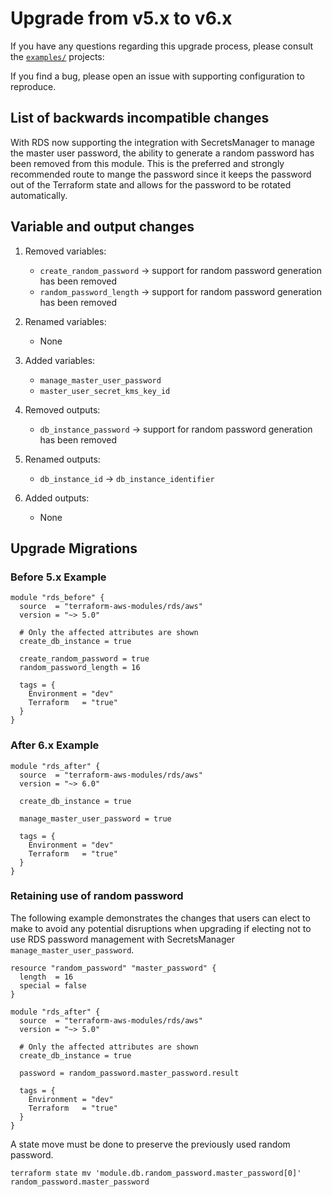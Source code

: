 # Upgrade from v5.x to v6.x

If you have any questions regarding this upgrade process, please consult the [`examples/`](https://github.com/terraform-aws-modules/terraform-aws-rds/tree/master/examples) projects:

If you find a bug, please open an issue with supporting configuration to reproduce.

## List of backwards incompatible changes

With RDS now supporting the integration with SecretsManager to manage the master user password, the ability to generate a random password has been removed from this module. This is the preferred and strongly recommended route to mange the password since it keeps the password out of the Terraform state and allows for the password to be rotated automatically.

## Variable and output changes

1. Removed variables:

   - `create_random_password` -> support for random password generation has been removed
   - `random_password_length` -> support for random password generation has been removed

2. Renamed variables:

   - None

3. Added variables:

   - `manage_master_user_password`
   - `master_user_secret_kms_key_id`

4. Removed outputs:

   - `db_instance_password` -> support for random password generation has been removed


5. Renamed outputs:

   - `db_instance_id` -> `db_instance_identifier`

6. Added outputs:

   - None


## Upgrade Migrations

### Before 5.x Example

```hcl
module "rds_before" {
  source  = "terraform-aws-modules/rds/aws"
  version = "~> 5.0"

  # Only the affected attributes are shown
  create_db_instance = true

  create_random_password = true
  random_password_length = 16

  tags = {
    Environment = "dev"
    Terraform   = "true"
  }
}
```

### After 6.x Example

```hcl
module "rds_after" {
  source  = "terraform-aws-modules/rds/aws"
  version = "~> 6.0"

  create_db_instance = true

  manage_master_user_password = true

  tags = {
    Environment = "dev"
    Terraform   = "true"
  }
}
```

### Retaining use of random password

The following example demonstrates the changes that users can elect to make to avoid any potential disruptions when upgrading if electing not to use RDS password management with SecretsManager `manage_master_user_password`.

```hcl
resource "random_password" "master_password" {
  length  = 16
  special = false
}

module "rds_after" {
  source  = "terraform-aws-modules/rds/aws"
  version = "~> 5.0"

  # Only the affected attributes are shown
  create_db_instance = true

  password = random_password.master_password.result

  tags = {
    Environment = "dev"
    Terraform   = "true"
  }
}
```

A state move must be done to preserve the previously used random password.

```
terraform state mv 'module.db.random_password.master_password[0]'  random_password.master_password
```
